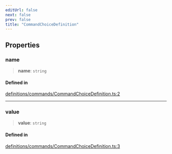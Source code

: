 ```yaml
---
editUrl: false
next: false
prev: false
title: "CommandChoiceDefinition"
---
```


## Properties

### name

> **name**: `string`

#### Defined in

[definitions/commands/CommandChoiceDefinition.ts:2](https://github.com/ZumitoTeam/zumito-framework/blob/f77a1e7d4ead227692d81d4d92214a82370f6edc/src/definitions/commands/CommandChoiceDefinition.ts#L2)

***

### value

> **value**: `string`

#### Defined in

[definitions/commands/CommandChoiceDefinition.ts:3](https://github.com/ZumitoTeam/zumito-framework/blob/f77a1e7d4ead227692d81d4d92214a82370f6edc/src/definitions/commands/CommandChoiceDefinition.ts#L3)
